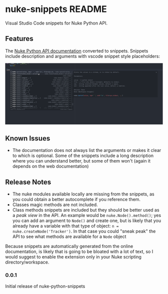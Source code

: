 # nuke-snippets README

Visual Studio Code snippets for Nuke Python API.

## Features

The [Nuke Python API documentation](https://learn.foundry.com/nuke/developers/70/pythonreference) converted to snippets. Snippets include description and arguments with vscode snippet style placeholders:

![example](images/examplex.gif)

## Known Issues

* The documentation does not always list the arguments or makes it clear to which is optional. Some of the snippets include a long description where you can understand better,
but some of them won't (again it depends on the web documentation)

## Release Notes

* The nuke modules available locally are missing from the snippets, as you could obtain a better autocomplete if you reference them.
* Classes magic methods are not included.
* Class methods snippets are included but they should be better used as a _peak view_ in the API. An example would be `nuke.Node().method()`; yes you can add an argument to `Node()` and create one, but is likely that you already have a variable with that type of object: `n = nuke.createNode('Tracker')`. In that case you could "sneak peak" the API to see what methods are available for a `Node` object

Because snippets are automatically generated from the online documentation,
is likely that is going to be bloated with a lot of text, so I would suggest to
enable the extension only in your Nuke scripting directory/workspace.

### 0.0.1

Initial release of nuke-python-snippets
